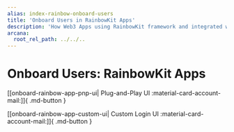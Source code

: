 ```yaml
---
alias: index-rainbow-onboard-users
title: 'Onboard Users in RainbowKit Apps'
description: 'How Web3 Apps using RainbowKit framework and integrated with the Arcana Auth SDK can onboard users via plug-and-play or custom login UI options.'
arcana:
  root_rel_path: ../../..
---
```


# Onboard Users: RainbowKit Apps

[[onboard-rainbow-app-pnp-ui| Plug-and-Play UI  :material-card-account-mail:]]{ .md-button }

[[onboard-rainbow-app-custom-ui| Custom Login UI :material-card-account-mail:]]{ .md-button }